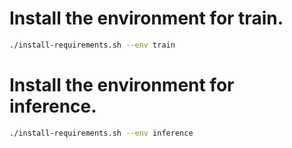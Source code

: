 # Install the environment for train.

```bash
./install-requirements.sh --env train
```

# Install the environment for inference.

```bash
./install-requirements.sh --env inference
```